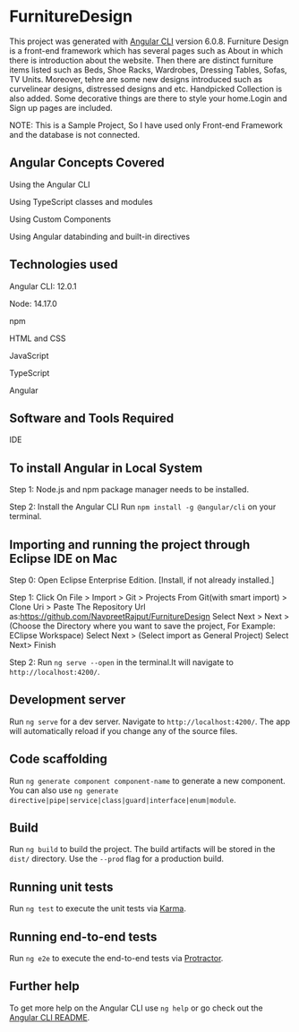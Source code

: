 # FurnitureDesign

This project was generated with [Angular CLI](https://github.com/angular/angular-cli) version 6.0.8.
Furniture Design is a front-end framework which has several pages such as About in which there is introduction about the website. Then there are distinct furniture items listed such as Beds, Shoe Racks, Wardrobes, Dressing Tables, Sofas, TV Units. Moreover, tehre are some new designs introduced such as curvelinear designs, distressed designs and etc. Handpicked Collection is also added. Some decorative things are there to style your home.Login and Sign up pages are included.

NOTE: This is a Sample Project, So I have used only Front-end Framework and the database is not connected.

## Angular Concepts Covered
Using the Angular CLI

Using TypeScript classes and modules

Using Custom Components

Using Angular databinding and built-in directives


## Technologies used
Angular CLI: 12.0.1

Node: 14.17.0

npm

HTML and CSS

JavaScript

TypeScript

Angular

## Software and Tools Required 

IDE

## To install Angular in Local System 
Step 1: Node.js and npm package manager needs to be installed.

Step 2: Install the Angular CLI
Run `npm install -g @angular/cli` on your terminal.

## Importing and running the project through Eclipse IDE on Mac

Step 0: Open Eclipse Enterprise Edition. [Install, if not already installed.]

Step 1: Click On File > Import > Git > Projects From Git(with smart import) > Clone Uri > Paste The Repository Url as:https://github.com/NavpreetRajput/FurnitureDesign Select Next > Next >(Choose the Directory where you want to save the project, For Example: EClipse Workspace) Select Next > (Select import as General Project) Select Next> Finish

Step 2: Run `ng serve --open` in the terminal.It will navigate to `http://localhost:4200/`.


## Development server

Run `ng serve` for a dev server. Navigate to `http://localhost:4200/`. The app will automatically reload if you change any of the source files.

## Code scaffolding

Run `ng generate component component-name` to generate a new component. You can also use `ng generate directive|pipe|service|class|guard|interface|enum|module`.

## Build

Run `ng build` to build the project. The build artifacts will be stored in the `dist/` directory. Use the `--prod` flag for a production build.

## Running unit tests

Run `ng test` to execute the unit tests via [Karma](https://karma-runner.github.io).

## Running end-to-end tests

Run `ng e2e` to execute the end-to-end tests via [Protractor](http://www.protractortest.org/).

## Further help

To get more help on the Angular CLI use `ng help` or go check out the [Angular CLI README](https://github.com/angular/angular-cli/blob/master/README.md).
